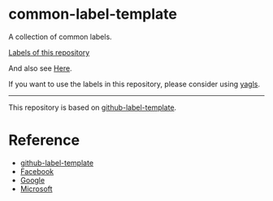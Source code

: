 # common-label-template
A collection of common labels.

[Labels of this repository](https://github.com/github-labels/common-label-template/labels)

And also see [Here](https://github.com/github-labels/yagls/blob/main/yagls/generator.py).

If you want to use the labels in this repository, please consider using [yagls](https://github.com/github-labels/yagls).

------

This repository is based on [github-label-template](https://github.com/xavierchow/github-label-template).

# Reference
* [github-label-template](https://github.com/xavierchow/github-label-template)
* [Facebook](https://github.com/facebook)
* [Google](https://github.com/google)
* [Microsoft](https://github.com/microsoft)
